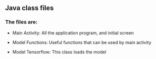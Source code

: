 ## Java class files

### The files are:

- Main Activity:    All the application program, and initial screen

- Model Functions:  Useful functions that can be used by main activity

- Model Tensorflow: This class loads the model
